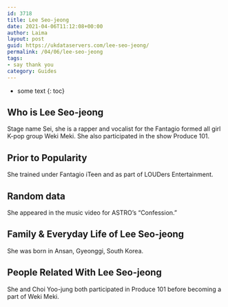 ```yaml
---
id: 3718
title: Lee Seo-jeong
date: 2021-04-06T11:12:08+00:00
author: Laima
layout: post
guid: https://ukdataservers.com/lee-seo-jeong/
permalink: /04/06/lee-seo-jeong
tags:
- say thank you
category: Guides
---
```


* some text
{: toc}


## Who is Lee Seo-jeong
                  
                  
                  
Stage name Sei, she is a rapper and vocalist for the Fantagio formed all girl K-pop group Weki Meki. She also participated in the show Produce 101.
                  
              
            
              
            
                
                
                
## Prior to Popularity
                  
                  
                  
She trained under Fantagio iTeen and as part of LOUDers Entertainment.
                  
              
            
              
            
                
                
                
## Random data
                  
                  
                  
She appeared in the music video for ASTRO&#8217;s &#8220;Confession.&#8221;
                  
              
            
              
            
                
                
                
## Family & Everyday Life of Lee Seo-jeong
                  
                  
                  
She was born in Ansan, Gyeonggi, South Korea.
                  
              
            
              
            
                
                
                
## People Related With Lee Seo-jeong
                  
                  
                  
She and Choi Yoo-jung both participated in Produce 101 before becoming a part of Weki Meki.
                  
              
            
              
            
                
              
            
              
              
            
            
              
            
          
          
          